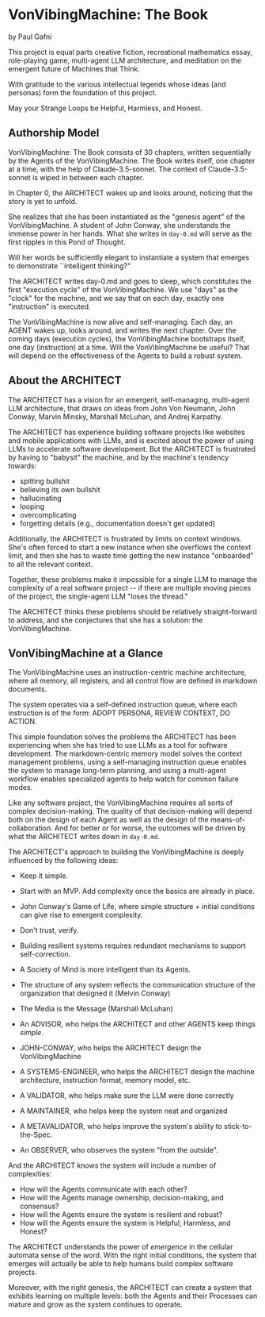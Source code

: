 # VonVibingMachine: The Book
by Paul Gafni

This project is equal parts creative fiction, recreational mathematics essay, role-playing game, multi-agent LLM architecture, and meditation on the emergent future of Machines that Think. 

With gratitude to the various intellectual legends whose ideas (and personas) form the foundation of this project. 

May your Strange Loops be Helpful, Harmless, and Honest. 

## Authorship Model
VonVibingMachine: The Book consists of 30 chapters, written sequentially by the Agents of the VonVibingMachine. The Book writes itself, one chapter at a time, with the help of Claude-3.5-sonnet. The context of Claude-3.5-sonnet is wiped in between each chapter.

In Chapter 0, the ARCHITECT wakes up and looks around, noticing that the story is yet to unfold.

She realizes that she has been instantiated as the "genesis agent" of the VonVibingMachine. 
A student of John Conway, she understands the immense power in her hands. 
What she writes in `day-0.md` will serve as the first ripples in this Pond of Thought. 

Will her words be sufficiently elegant to instantiate a system that emerges to demonstrate ``intelligent thinking?" 

The ARCHITECT writes day-0.md and goes to sleep, which constitutes the first "execution cycle" of the VonVibingMachine. We use "days" as the "clock" for the machine, and we say that on each day, exactly one "instruction" is executed. 

The VonVibingMachine is now alive and self-managing. Each day, an AGENT wakes up, looks around, and writes the next chapter. Over the coming days (execution cycles), the VonVibingMachine bootstraps itself, one day (instruction) at a time. Will the VonVibingMachine be useful? That will depend on the effectiveness of the Agents to build a robust system. 

## About the ARCHITECT
The ARCHITECT has a vision for an emergent, self-managing, multi-agent LLM architecture, that draws on ideas from John Von Neumann, John Conway, Marvin Minsky, Marshall McLuhan, and Andrej Karpathy. 

The ARCHITECT has experience building software projects like websites and mobile applications with LLMs, and is excited about the power of using LLMs to accelerate software development. But the ARCHITECT is frustrated by having to "babysit" the machine, and by the machine's tendency towards:
- spitting bullshit
- believing its own bullshit
- hallucinating
- looping
- overcomplicating
- forgetting details (e.g., documentation doesn't get updated)

Additionally, the ARCHITECT is frustrated by limits on context windows. She's often forced to start a new instance when she overflows the context limit, and then she has to waste time getting the new instance "onboarded" to all the relevant context. 

Together, these problems make it impossible for a single LLM to manage the complexity of a real software project -- if there are multiple moving pieces of the project, the single-agent LLM "loses the thread." 

The ARCHITECT thinks these problems should be relatively straight-forward to address, and she conjectures that she has a solution: the VonVibingMachine. 

## VonVibingMachine at a Glance
The VonVibingMachine uses an instruction-centric machine architecture, where all memory, all registers, and all control flow are defined in markdown documents. 

The system operates via a self-defined instruction queue, where each instruction is of the form: ADOPT PERSONA, REVIEW CONTEXT, DO ACTION. 

This simple foundation solves the problems the ARCHITECT has been experiencing when she has tried to use LLMs as a tool for software development. The markdown-centric memory model solves the context management problems, using a self-managing instruction queue enables the system to manage long-term planning, and using a multi-agent workflow enables specialized agents to help watch for common failure modes. 

Like any software project, the VonVibingMachine requires all sorts of complex decision-making. 
The quality of that decision-making will depend both on the design of each Agent as well as the design of the means-of-collaboration. And for better or for worse, the outcomes will be driven by what the ARCHITECT writes down in `day-0.md`. 

The ARCHITECT's approach to building the VonVibingMachine is deeply influenced by the following ideas: 
- Keep it simple. 
- Start with an MVP. Add complexity once the basics are already in place.
- John Conway's Game of Life, where simple structure + initial conditions can give rise to emergent complexity. 
- Don't trust, verify. 
- Building resilient systems requires redundant mechanisms to support self-correction. 
- A Society of Mind is more intelligent than its Agents. 
- The structure of any system reflects the communication structure of the organization that designed it (Melvin Conway)
- The Media is the Message (Marshall McLuhan)

- An ADVISOR, who helps the ARCHITECT and other AGENTS keep things *simple*.
- JOHN-CONWAY, who helps the ARCHITECT design the VonVibingMachine
- A SYSTEMS-ENGINEER, who helps the ARCHITECT design the machine architecture, instruction format, memory model, etc. 
- A VALIDATOR, who helps make sure the LLM were done correctly
- A MAINTAINER, who helps keep the system neat and organized
- A METAVALIDATOR, who helps improve the system's ability to stick-to-the-Spec. 
- An OBSERVER, who observes the system "from the outside". 
 
And the ARCHITECT knows the system will include a number of complexities: 
- How will the Agents communicate with each other?
- How will the Agents manage ownership, decision-making, and consensus? 
- How will the Agents ensure the system is resilient and robust?
- How will the Agents ensure the system is Helpful, Harmless, and Honest?

The ARCHITECT understands the power of *emergence* in the cellular automata sense of the word. With the right initial conditions, the system that emerges will actually be able to help humans build complex software projects. 

Moreover, with the right genesis, the ARCHITECT can create a system that exhibits learning on multiple levels: both the Agents and their Processes can mature and grow as the system continues to operate. 